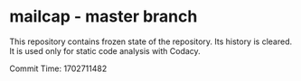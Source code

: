 # mailcap - master branch

This repository contains frozen state of the repository.
Its history is cleared. It is used only for static code
analysis with Codacy.

Commit Time: 1702711482